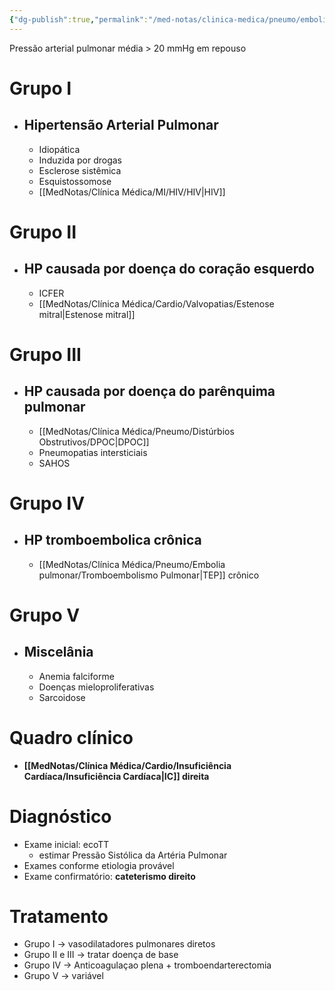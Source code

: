 ```yaml
---
{"dg-publish":true,"permalink":"/med-notas/clinica-medica/pneumo/embolia-pulmonar/hipertensao-pulmonar/"}
---
```


Pressão arterial pulmonar média > 20 mmHg em repouso
# Grupo I
- ## Hipertensão Arterial Pulmonar
	- Idiopática
	- Induzida por drogas
	- Esclerose sistêmica
	- Esquistossomose
	- [[MedNotas/Clínica Médica/MI/HIV/HIV\|HIV]]
# Grupo II
- ## HP causada por doença do coração esquerdo
	- ICFER
	- [[MedNotas/Clínica Médica/Cardio/Valvopatias/Estenose mitral\|Estenose mitral]]
# Grupo III
- ## HP causada por doença do parênquima pulmonar
	- [[MedNotas/Clínica Médica/Pneumo/Distúrbios Obstrutivos/DPOC\|DPOC]]
	- Pneumopatias intersticiais
	- SAHOS
# Grupo IV
- ## HP tromboembolica crônica
	- [[MedNotas/Clínica Médica/Pneumo/Embolia pulmonar/Tromboembolismo Pulmonar\|TEP]] crônico
# Grupo V
- ## Miscelânia
	- Anemia falciforme
	- Doenças mieloproliferativas
	- Sarcoidose

# Quadro clínico
- **[[MedNotas/Clínica Médica/Cardio/Insuficiência Cardíaca/Insuficiência Cardíaca\|IC]] direita**

# Diagnóstico
- Exame inicial: ecoTT
	- estimar Pressão Sistólica da Artéria Pulmonar 
- Exames conforme etiologia provável
- Exame confirmatório: **cateterismo direito**

# Tratamento
- Grupo I -> vasodilatadores pulmonares diretos
- Grupo II e III -> tratar doença de base
- Grupo IV -> Anticoagulaçao plena + tromboendarterectomia
- Grupo V -> variável